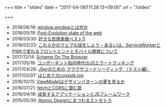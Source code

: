 +++
title = "slides"
date = "2017-04-08T11:26:13+09:00"
url = "/slides"

+++

- 2018/06/19: <a href="https://speakerdeck.com/edwardkenfox/what-is-window-window" target="_blank">window.windowとは何か</a>
- 2018/05/19: <a href="https://speakerdeck.com/edwardkenfox/post-evolution-state-of-the-web" target="_blank">Post-Evolution state of the web</a>
- 2018/03/30: <a href="https://speakerdeck.com/edwardkenfox/hao-kinamin-zu-le-qi-besuto3" target="_blank">好きな民族楽器ベスト3</a>
- 2018/02/23: <a href="https://speakerdeck.com/edwardkenfox/korerakafalseuebufalsehua-wosiyou-aruiha-serviceworkertopwadebian-waruhurontoendotomobairukai-fa-nituite" target="_blank">これらかのウェブの話をしよう – あるいは、ServiceWorkerとPWAで変わるフロントエンドとモバイル開発について</a>
- 2017/12/14: <a href="https://speakerdeck.com/edwardkenfox/scheme-on-the-browser" target="_blank">Scheme On The Browser</a>
- 2017/05/18: <a href="https://speakerdeck.com/edwardkenfox/konhonentozhi-xiang-shi-dai-falsejseratoratukinku" target="_blank">コンポーネント指向時代のJSエラートラッキング</a>
- 2017/04/28: <a href="https://speakerdeck.com/edwardkenfox/jserfalsetamefalse-burauzakodorideingu-tesutobian" target="_blank">JSerのための ブラウザコードリーディング （テスト編）</a>
- 2017/02/07: <a href="https://speakerdeck.com/edwardkenfox/hazimetefalseconsole-dot-log" target="_blank">はじめてのconsole.log</a>
- 2016/10/13: <a href="https://speakerdeck.com/edwardkenfox/viewmodelhadezainpatanfalsemeng-wojian-ruka" target="_blank">ViewModelはデザインパターンの夢を見るか</a>
- 2016/07/21: <a href="https://speakerdeck.com/edwardkenfox/fetchtocorsniqian-mumin" target="_blank">fetchとCORSに潜む罠</a>
- 2016/04/19: <a href="https://speakerdeck.com/edwardkenfox/cheng-chang-suruapurikesiyontojshuremuwaku" target="_blank">成長するアプリケーションとJSフレームワーク</a>
- 2015/05/30: <a href="https://speakerdeck.com/edwardkenfox/atomic-designnimatuwaruetosetora" target="_blank">Atomic Designにまつわるエトセトラ</a>
